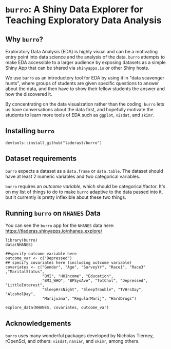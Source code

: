 # `burro`: A Shiny Data Explorer for Teaching Exploratory Data Analysis

## Why `burro`?

Exploratory Data Analysis (EDA) is highly visual and can be a motivating entry point into data science and the analysis of the data. `burro` attempts to make EDA accessible to a larger audience by exposing datasets as a simple Shiny App that can be shared via `shinyapps.io` or other Shiny hosts. 

We use `burro` as an introductory tool for EDA by using it in "data scavenger hunts", where groups of students are given specific questions to answer about the data, and then have to show their fellow students the answer and how the discovered it.

By concentrating on the data visualzation rather than the coding, `burro` lets us have conversations about the data first, and hopefully motivate the students to learn more tools of EDA such as `ggplot`, `visdat`, and `skimr`.

## Installing `burro`

```{r}
devtools::install_github("laderast/burro")
```

## Dataset requirements

`burro` expects a dataset as a `data.frame` or `data.table`. The dataset should have at least 2 numeric variables and two categorical variables. 


`burro` requires an *outcome variable*, which should be categorical/factor.
It's on my list of things to do to make `burro` adaptive to the data passed into it, but it currently is pretty inflexible about these two things. 

## Running `burro` on `NHANES` Data

You can see the `burro` app for the `NHANES` data here: https://tladeras.shinyapps.io/nhanes_explore/

```
library(burro)
data(NHANES)

##specify outcome variable here
outcome_var <- c("Depressed")
## specify covariates here (including outcome variable)
covariates <- c("Gender", "Age", "SurveyYr", "Race1", "Race3" ,"MaritalStatus",
                "BMI", "HHIncome", "Education",
                "BMI_WHO", "BPSysAve", "TotChol", "Depressed", "LittleInterest",
                "SleepHrsNight", "SleepTrouble", "TVHrsDay", "AlcoholDay",
                "Marijuana", "RegularMarij", "HardDrugs")
                
explore_data(NHANES, covariates, outcome_var)
```
## Acknowledgements

`burro` uses many wonderful packages developed by Nicholas Tierney, rOpenSci, and others: `visdat`, `naniar`, and `skimr`, among others. 
